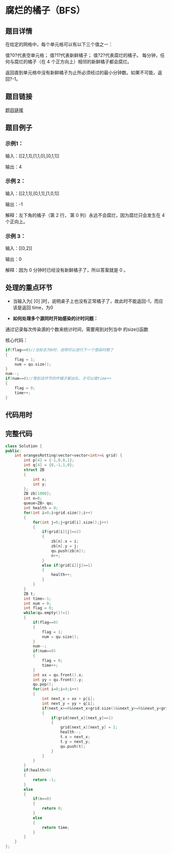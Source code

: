 # 腐烂的橘子（BFS）
## 题目详情
在给定的网格中，每个单元格可以有以下三个值之一：

值?0?代表空单元格；
值?1?代表新鲜橘子；
值?2?代表腐烂的橘子。
每分钟，任何与腐烂的橘子（在 4 个正方向上）相邻的新鲜橘子都会腐烂。

返回直到单元格中没有新鲜橘子为止所必须经过的最小分钟数。如果不可能，返回?-1。
## 题目链接
[题目链接](https://leetcode-cn.com/problems/rotting-oranges/)

## 题目例子
### 示例1：

输入：[[2,1,1],[1,1,0],[0,1,1]]

输出：4

### 示例 2：

输入：[[2,1,1],[0,1,1],[1,0,1]]

输出：-1

解释：左下角的橘子（第 2 行， 第 0 列）永远不会腐烂，因为腐烂只会发生在 4 个正向上。

### 示例 3：

输入：[[0,2]]

输出：0

解释：因为 0 分钟时已经没有新鲜橘子了，所以答案就是 0 。

## 处理的重点环节
- 当输入为[ [0] ]时，说明桌子上也没有正常橘子了，故此时不能返回-1，而应该是返回 time，为0

- **如何处理多个源同时开始感染的计时问题：**

通过记录每次传染源的个数来统计时间，需要用到对列当中
的size()函数

核心代码：
```cpp
if(flag==0)//当标志为0时，说明可以进行下一个感染时期了
{
    flag = 1;
    num = qu.size();
}
num--;
if(num==0)//等到该环节的坏橘子都出队，才可以使time++
{
    flag = 0;
    time++;
}
```

## 代码用时



## 完整代码

```cpp
class Solution {
public:
    int orangesRotting(vector<vector<int>>& grid) {
        int p[4] = {-1,0,0,1};
        int q[4] = {0,-1,1,0};
        struct ZB
        {
            int x;
            int y;
        };
        ZB zb[1000];
        int n=0;
        queue<ZB> qu;
        int health = 0;
        for(int i=0;i<grid.size();i++)
        {
            for(int j=0;j<grid[i].size();j++)
            {
                if(grid[i][j]==2)
                {
                    zb[n].x = i;
                    zb[n].y = j;
                    qu.push(zb[n]);
                    n++;
                }
                else if(grid[i][j]==1)
                {
                    health++;
                }
            }
        }
        ZB t;
        int time=-1;
        int num = 0;
        int flag = 0;
        while(qu.empty()!=1)
        {
            if(flag==0)
            {
                flag = 1;
                num = qu.size();
            }
            num--;
            if(num==0)
            {
                flag = 0;
                time++;
            }
            int xx = qu.front().x;
            int yy = qu.front().y;
            qu.pop();
            for(int i=0;i<4;i++)
            {
                int next_x = xx + p[i];
                int next_y = yy + q[i];
                if(next_x>=0&&next_x<grid.size()&&next_y>=0&&next_y<grid[0].size())
                {
                    if(grid[next_x][next_y]==1)
                    {
                        grid[next_x][next_y] = 2;
                        health--;
                        t.x = next_x;
                        t.y = next_y;
                        qu.push(t);
                    }
                }
            }
        }
        if(health>0)
        {
            return -1;
        }
        else
        {
            if(n==0)
            {
                return 0;
            }
            else
            {
                return time;
            }
        }
    }
};
```


